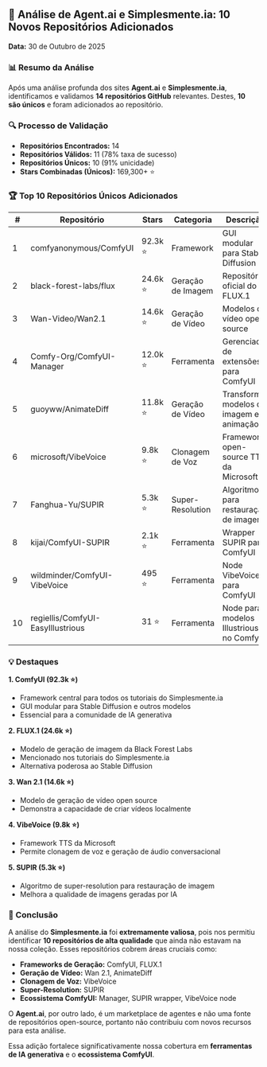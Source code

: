 ## 🤖 Análise de Agent.ai e Simplesmente.ia: 10 Novos Repositórios Adicionados

**Data:** 30 de Outubro de 2025

### 📊 Resumo da Análise

Após uma análise profunda dos sites **Agent.ai** e **Simplesmente.ia**, identificamos e validamos **14 repositórios GitHub** relevantes. Destes, **10 são únicos** e foram adicionados ao repositório.

### 🔍 Processo de Validação

- **Repositórios Encontrados:** 14
- **Repositórios Válidos:** 11 (78% taxa de sucesso)
- **Repositórios Únicos:** 10 (91% unicidade)
- **Stars Combinadas (Únicos):** 169,300+ ⭐

### 🏆 Top 10 Repositórios Únicos Adicionados

| # | Repositório | Stars | Categoria | Descrição |
|---|---|---|---|---|
| 1 | comfyanonymous/ComfyUI | 92.3k ⭐ | Framework | GUI modular para Stable Diffusion |
| 2 | black-forest-labs/flux | 24.6k ⭐ | Geração de Imagem | Repositório oficial do FLUX.1 |
| 3 | Wan-Video/Wan2.1 | 14.6k ⭐ | Geração de Vídeo | Modelos de vídeo open source |
| 4 | Comfy-Org/ComfyUI-Manager | 12.0k ⭐ | Ferramenta | Gerenciador de extensões para ComfyUI |
| 5 | guoyww/AnimateDiff | 11.8k ⭐ | Geração de Vídeo | Transforma modelos de imagem em animação |
| 6 | microsoft/VibeVoice | 9.8k ⭐ | Clonagem de Voz | Framework open-source TTS da Microsoft |
| 7 | Fanghua-Yu/SUPIR | 5.3k ⭐ | Super-Resolution | Algoritmos para restauração de imagem |
| 8 | kijai/ComfyUI-SUPIR | 2.1k ⭐ | Ferramenta | Wrapper SUPIR para ComfyUI |
| 9 | wildminder/ComfyUI-VibeVoice | 495 ⭐ | Ferramenta | Node VibeVoice para ComfyUI |
| 10 | regiellis/ComfyUI-EasyIllustrious | 31 ⭐ | Ferramenta | Node para modelos Illustrious no ComfyUI |

### 💡 Destaques

**1. ComfyUI (92.3k ⭐)**
- Framework central para todos os tutoriais do Simplesmente.ia
- GUI modular para Stable Diffusion e outros modelos
- Essencial para a comunidade de IA generativa

**2. FLUX.1 (24.6k ⭐)**
- Modelo de geração de imagem da Black Forest Labs
- Mencionado nos tutoriais do Simplesmente.ia
- Alternativa poderosa ao Stable Diffusion

**3. Wan 2.1 (14.6k ⭐)**
- Modelo de geração de vídeo open source
- Demonstra a capacidade de criar vídeos localmente

**4. VibeVoice (9.8k ⭐)**
- Framework TTS da Microsoft
- Permite clonagem de voz e geração de áudio conversacional

**5. SUPIR (5.3k ⭐)**
- Algoritmo de super-resolution para restauração de imagem
- Melhora a qualidade de imagens geradas por IA

### 🎯 Conclusão

A análise do **Simplesmente.ia** foi **extremamente valiosa**, pois nos permitiu identificar **10 repositórios de alta qualidade** que ainda não estavam na nossa coleção. Esses repositórios cobrem áreas cruciais como:

- **Frameworks de Geração:** ComfyUI, FLUX.1
- **Geração de Vídeo:** Wan 2.1, AnimateDiff
- **Clonagem de Voz:** VibeVoice
- **Super-Resolution:** SUPIR
- **Ecossistema ComfyUI:** Manager, SUPIR wrapper, VibeVoice node

O **Agent.ai**, por outro lado, é um marketplace de agentes e não uma fonte de repositórios open-source, portanto não contribuiu com novos recursos para esta análise.

Essa adição fortalece significativamente nossa cobertura em **ferramentas de IA generativa** e o **ecossistema ComfyUI**.
